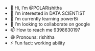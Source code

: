 - 👋 Hi, I’m @POLARishitha
- 👀 I’m interested in DATA SCIENTIST
- 🌱 I’m currently learning powerBi
- 💞️ I’m looking to collaborate on google
- 📫 How to reach me 9398630197
- 😄 Pronouns: rishitha
- ⚡ Fun fact: working ability

<!---
POLARishitha/POLARishitha is a ✨ special ✨ repository because its `README.md` (this file) appears on your GitHub profile.
You can click the Preview link to take a look at your changes.
--->
